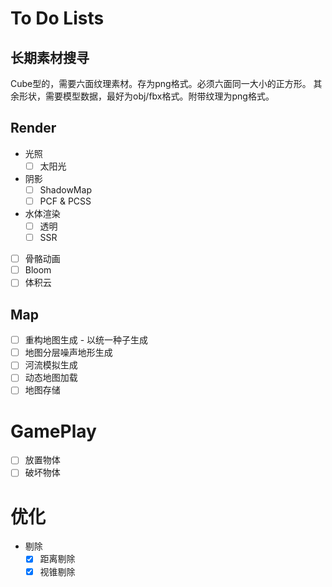 <!--
 * @Author: zya 1733179626@qq.com
 * @Date: 2024-07-11 09:35:58
 * @LastEditors: zya 1733179626@qq.com
 * @LastEditTime: 2024-09-14 11:58:48
 * @FilePath: \MyMC\docs\issues.md
 * @Description: 这是默认设置,请设置`customMade`, 打开koroFileHeader查看配置 进行设置: https://github.com/OBKoro1/koro1FileHeader/wiki/%E9%85%8D%E7%BD%AE
-->
# To Do Lists

## 长期素材搜寻
Cube型的，需要六面纹理素材。存为png格式。必须六面同一大小的正方形。
其余形状，需要模型数据，最好为obj/fbx格式。附带纹理为png格式。

## Render
- 光照
  - [ ] 太阳光
- 阴影
    - [ ] ShadowMap
    - [ ] PCF & PCSS
- 水体渲染
  - [ ] 透明
  - [ ] SSR
- [ ] 骨骼动画
- [ ] Bloom
- [ ] 体积云

## Map
- [ ] 重构地图生成 - 以统一种子生成
- [ ] 地图分层噪声地形生成
- [ ] 河流模拟生成
- [ ] 动态地图加载
- [ ] 地图存储

# GamePlay
- [ ] 放置物体
- [ ] 破坏物体

# 优化
- 剔除
  - [x] 距离剔除
  - [x] 视锥剔除
